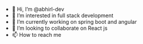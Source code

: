 - 👋 Hi, I’m @abhirl-dev
- 👀 I’m interested in full stack development
- 🌱 I’m currently working on spring boot and angular
- 💞️ I’m looking to collaborate on React js
- 📫 How to reach me

<!---
abhirl-dev/abhirl-dev is a ✨ special ✨ repository because its `README.md` (this file) appears on your GitHub profile.
You can click the Preview link to take a look at your changes.
--->

